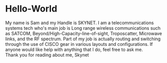 # Hello-World

 My name is Sam and my Handle is SKYNET. 
 I am a telecommunications systems tech who's main job is Long range wireless communications such as SATCOM, Beyond/High-Capacity-line-of-sight, Troposcatter, Microwave links, and the RF spectrum. 
 Part of my job is actually routing and switching through the use of CISCO gear in various layouts and configurations. 
 If anyone would like help with anything that I do, feel free to ask me.      
 Thank you for reading about me,
 Skynet
